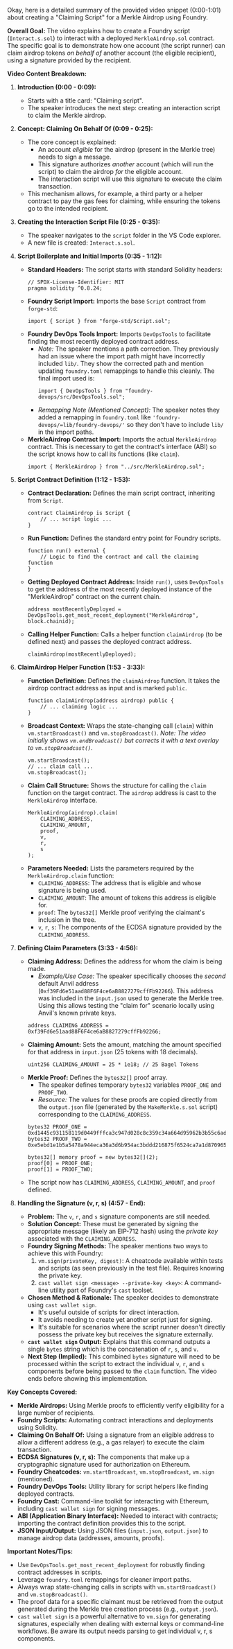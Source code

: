 Okay, here is a detailed summary of the provided video snippet (0:00-1:01) about creating a "Claiming Script" for a Merkle Airdrop using Foundry.

**Overall Goal:**
The video explains how to create a Foundry script (`Interact.s.sol`) to interact with a deployed `MerkleAirdrop.sol` contract. The specific goal is to demonstrate how one account (the script runner) can claim airdrop tokens *on behalf of* another account (the eligible recipient), using a signature provided by the recipient.

**Video Content Breakdown:**

1.  **Introduction (0:00 - 0:09):**
    *   Starts with a title card: "Claiming script".
    *   The speaker introduces the next step: creating an interaction script to claim the Merkle airdrop.

2.  **Concept: Claiming On Behalf Of (0:09 - 0:25):**
    *   The core concept is explained:
        *   An account *eligible* for the airdrop (present in the Merkle tree) needs to sign a message.
        *   This signature authorizes *another* account (which will run the script) to claim the airdrop *for* the eligible account.
        *   The interaction script will use this signature to execute the claim transaction.
    *   This mechanism allows, for example, a third party or a helper contract to pay the gas fees for claiming, while ensuring the tokens go to the intended recipient.

3.  **Creating the Interaction Script File (0:25 - 0:35):**
    *   The speaker navigates to the `script` folder in the VS Code explorer.
    *   A new file is created: `Interact.s.sol`.

4.  **Script Boilerplate and Initial Imports (0:35 - 1:12):**
    *   **Standard Headers:** The script starts with standard Solidity headers:
        ```solidity
        // SPDX-License-Identifier: MIT
        pragma solidity ^0.8.24;
        ```
    *   **Foundry Script Import:** Imports the base `Script` contract from `forge-std`:
        ```solidity
        import { Script } from "forge-std/Script.sol";
        ```
    *   **Foundry DevOps Tools Import:** Imports `DevOpsTools` to facilitate finding the most recently deployed contract address.
        *   *Note:* The speaker mentions a path correction. They previously had an issue where the import path might have incorrectly included `lib/`. They show the corrected path and mention updating `foundry.toml` remappings to handle this cleanly. The final import used is:
            ```solidity
            import { DevOpsTools } from "foundry-devops/src/DevOpsTools.sol";
            ```
        *   *Remapping Note (Mentioned Concept):* The speaker notes they added a remapping in `foundry.toml` like `'foundry-devops/=lib/foundry-devops/'` so they don't have to include `lib/` in the import paths.
    *   **MerkleAirdrop Contract Import:** Imports the actual `MerkleAirdrop` contract. This is necessary to get the contract's interface (ABI) so the script knows how to call its functions (like `claim`).
        ```solidity
        import { MerkleAirdrop } from "../src/MerkleAirdrop.sol";
        ```

5.  **Script Contract Definition (1:12 - 1:53):**
    *   **Contract Declaration:** Defines the main script contract, inheriting from `Script`.
        ```solidity
        contract ClaimAirdrop is Script {
            // ... script logic ...
        }
        ```
    *   **Run Function:** Defines the standard entry point for Foundry scripts.
        ```solidity
        function run() external {
            // Logic to find the contract and call the claiming function
        }
        ```
    *   **Getting Deployed Contract Address:** Inside `run()`, uses `DevOpsTools` to get the address of the most recently deployed instance of the "MerkleAirdrop" contract on the current chain.
        ```solidity
        address mostRecentlyDeployed = DevOpsTools.get_most_recent_deployment("MerkleAirdrop", block.chainid);
        ```
    *   **Calling Helper Function:** Calls a helper function `claimAirdrop` (to be defined next) and passes the deployed contract address.
        ```solidity
        claimAirdrop(mostRecentlyDeployed);
        ```

6.  **ClaimAirdrop Helper Function (1:53 - 3:33):**
    *   **Function Definition:** Defines the `claimAirdrop` function. It takes the airdrop contract address as input and is marked `public`.
        ```solidity
        function claimAirdrop(address airdrop) public {
            // ... claiming logic ...
        }
        ```
    *   **Broadcast Context:** Wraps the state-changing call (`claim`) within `vm.startBroadcast()` and `vm.stopBroadcast()`. *Note: The video initially shows `vm.endBroadcast()` but corrects it with a text overlay to `vm.stopBroadcast()`.*
        ```solidity
        vm.startBroadcast();
        // ... claim call ...
        vm.stopBroadcast();
        ```
    *   **Claim Call Structure:** Shows the structure for calling the `claim` function on the target contract. The `airdrop` address is cast to the `MerkleAirdrop` interface.
        ```solidity
        MerkleAirdrop(airdrop).claim(
            CLAIMING_ADDRESS,
            CLAIMING_AMOUNT,
            proof,
            v,
            r,
            s
        );
        ```
    *   **Parameters Needed:** Lists the parameters required by the `MerkleAirdrop.claim` function:
        *   `CLAIMING_ADDRESS`: The address that is eligible and whose signature is being used.
        *   `CLAIMING_AMOUNT`: The amount of tokens this address is eligible for.
        *   `proof`: The `bytes32[]` Merkle proof verifying the claimant's inclusion in the tree.
        *   `v`, `r`, `s`: The components of the ECDSA signature provided by the `CLAIMING_ADDRESS`.

7.  **Defining Claim Parameters (3:33 - 4:56):**
    *   **Claiming Address:** Defines the address for whom the claim is being made.
        *   *Example/Use Case:* The speaker specifically chooses the *second* default Anvil address (`0xf39Fd6e51aad88F6F4ce6aB8827279cffFb92266`). This address was included in the `input.json` used to generate the Merkle tree. Using this allows testing the "claim for" scenario locally using Anvil's known private keys.
        ```solidity
        address CLAIMING_ADDRESS = 0xf39Fd6e51aad88F6F4ce6aB8827279cffFb92266;
        ```
    *   **Claiming Amount:** Sets the amount, matching the amount specified for that address in `input.json` (25 tokens with 18 decimals).
        ```solidity
        uint256 CLAIMING_AMOUNT = 25 * 1e18; // 25 Bagel Tokens
        ```
    *   **Merkle Proof:** Defines the `bytes32[]` proof array.
        *   The speaker defines temporary `bytes32` variables `PROOF_ONE` and `PROOF_TWO`.
        *   *Resource:* The values for these proofs are copied directly from the `output.json` file (generated by the `MakeMerkle.s.sol` script) corresponding to the `CLAIMING_ADDRESS`.
        ```solidity
        bytes32 PROOF_ONE = 0xd1445c931158119d0449fffca3c947d028c8c359c34a664d95962b3b55c6ad;
        bytes32 PROOF_TWO = 0xe5ebd1e1b5a5478a944eca36a3d6b954ac3bddd216875f6524ca7a1d87096576;

        bytes32[] memory proof = new bytes32[](2);
        proof[0] = PROOF_ONE;
        proof[1] = PROOF_TWO;
        ```
    *   The script now has `CLAIMING_ADDRESS`, `CLAIMING_AMOUNT`, and `proof` defined.

8.  **Handling the Signature (v, r, s) (4:57 - End):**
    *   **Problem:** The `v`, `r`, and `s` signature components are still needed.
    *   **Solution Concept:** These must be generated by signing the appropriate message (likely an EIP-712 hash) using the *private key* associated with the `CLAIMING_ADDRESS`.
    *   **Foundry Signing Methods:** The speaker mentions two ways to achieve this with Foundry:
        1.  `vm.sign(privateKey, digest)`: A cheatcode available within tests and scripts (as seen previously in the test file). Requires knowing the private key.
        2.  `cast wallet sign <message> --private-key <key>`: A command-line utility part of Foundry's `cast` toolset.
    *   **Chosen Method & Rationale:** The speaker decides to demonstrate using `cast wallet sign`.
        *   It's useful outside of scripts for direct interaction.
        *   It avoids needing to create yet another script just for signing.
        *   It's suitable for scenarios where the script runner doesn't directly possess the private key but receives the signature externally.
    *   **`cast wallet sign` Output:** Explains that this command outputs a single `bytes` string which is the concatenation of `r`, `s`, and `v`.
    *   **Next Step (Implied):** This combined `bytes` signature will need to be processed within the script to extract the individual `v`, `r`, and `s` components before being passed to the `claim` function. The video ends before showing this implementation.

**Key Concepts Covered:**

*   **Merkle Airdrops:** Using Merkle proofs to efficiently verify eligibility for a large number of recipients.
*   **Foundry Scripts:** Automating contract interactions and deployments using Solidity.
*   **Claiming On Behalf Of:** Using a signature from an eligible address to allow a different address (e.g., a gas relayer) to execute the claim transaction.
*   **ECDSA Signatures (v, r, s):** The components that make up a cryptographic signature used for authorization on Ethereum.
*   **Foundry Cheatcodes:** `vm.startBroadcast`, `vm.stopBroadcast`, `vm.sign` (mentioned).
*   **Foundry DevOps Tools:** Utility library for script helpers like finding deployed contracts.
*   **Foundry Cast:** Command-line toolkit for interacting with Ethereum, including `cast wallet sign` for signing messages.
*   **ABI (Application Binary Interface):** Needed to interact with contracts; importing the contract definition provides this to the script.
*   **JSON Input/Output:** Using JSON files (`input.json`, `output.json`) to manage airdrop data (addresses, amounts, proofs).

**Important Notes/Tips:**

*   Use `DevOpsTools.get_most_recent_deployment` for robustly finding contract addresses in scripts.
*   Leverage `foundry.toml` remappings for cleaner import paths.
*   Always wrap state-changing calls in scripts with `vm.startBroadcast()` and `vm.stopBroadcast()`.
*   The proof data for a specific claimant must be retrieved from the output generated during the Merkle tree creation process (e.g., `output.json`).
*   `cast wallet sign` is a powerful alternative to `vm.sign` for generating signatures, especially when dealing with external keys or command-line workflows. Be aware its output needs parsing to get individual v, r, s components.